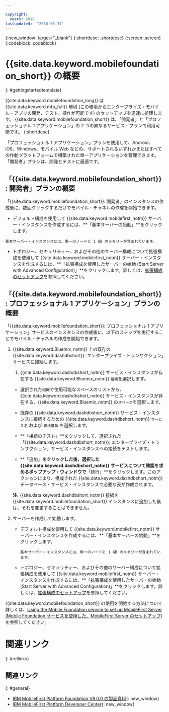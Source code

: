 ```yaml
---

copyright:
  years: 2016
lastupdated:  "2016-08-31"
---
```


{:new_window: target="_blank"}
{:shortdesc: .shortdesc}
{:screen:.screen}
{:codeblock:.codeblock}

# {{site.data.keyword.mobilefoundation_short}} の概要
{: #gettingstartedtemplate}

<!--Last updated: 31 August 2016
{: .last-updated}-->

{{site.data.keyword.mobilefoundation_long}} は {{site.data.keyword.mfp_full}} 環境 (この環境からエンタープライズ・モバイル・アプリの開発、テスト、操作が可能です) のセットアップを迅速に処理します。
{{site.data.keyword.mobilefoundation_short}} は、「開発者」と「プロフェッショナル 1 アプリケーション」の 2 つの異なるサービス・プランで利用可能です。
{:shortdesc}

<!-- The Professional 1 Application plan allows the {{site.data.keyword.mobilefoundation_short}} server to be deployed on a scalable container group.--> 「プロフェッショナル 1 アプリケーション」プランを使用して、Android、iOS、Windows、モバイル Web などの、サポートされるいずれかまたはすべての作動プラットフォームで構築された単一アプリケーションを管理できます。「開発者」プランは、開発とテストに最適です。<!-- does not support {{site.data.keyword.mobilefoundation_short}} deployment on a container group with more than 1 node. This plan -->



## 「{{site.data.keyword.mobilefoundation_short}}: 開発者」プランの概要

「{{site.data.keyword.mobilefoundation_short}}: 開発者」のインスタンスの作成後に、数回クリックするだけでモバイル・チャネルの作成を開始できます。

*	デフォルト構成を使用して {{site.data.keyword.mobilefirst_notm}} サーバー・インスタンスを作成するには、**「基本サーバーの始動」**をクリックします。
		

  `基本サーバー・インスタンスには、単一のノードと 1 GB のメモリーが含まれています。`

* トポロジー、セキュリティー、およびその他のサーバー構成について拡張構成を使用して {{site.data.keyword.mobilefirst_notm}} サーバー・インスタンスを作成するには、**「拡張構成を使用したサーバーの始動 (Start Server with Advanced Configuration)」**をクリックします。詳しくは、[拡張構成のセットアップ](c_using_mfs_p1.html#using_mfs_advanced_p1)を参照してください。

## 「{{site.data.keyword.mobilefoundation_short}}: プロフェッショナル 1 アプリケーション」プランの概要

「{{site.data.keyword.mobilefoundation_short}}: プロフェッショナル 1 アプリケーション」サービスのインスタンスの作成後に、以下のステップを実行することでモバイル・チャネルの作成を開始できます。

1.  {{site.data.keyword.Bluemix_notm}} 上の既存の {{site.data.keyword.dashdbshort}}: エンタープライズ・トランザクション」サービスに接続します。

    1.  {{site.data.keyword.dashdbshort_notm}} サービス・インスタンスが存在する {{site.data.keyword.Bluemix_notm}} `組織`を選択します。

    + 選択された`組織`で使用可能なスペースのリストから、{{site.data.keyword.dashdbshort_notm}} サービス・インスタンスが存在する、{{site.data.keyword.Bluemix_notm}} の`スペース`を選択します。

    + 既存の {{site.data.keyword.dashdbshort_notm}} サービス・インスタンスに接続するための {{site.data.keyword.dashdbshort_notm}} `サービス名` および `資格情報` を選択します。

    + **「接続のテスト」**をクリックして、選択された「{{site.data.keyword.dashdbshort_notm}}: エンタープライズ・トランザクション」サービス・インスタンスへの接続をテストします。

    + **「追加」**をクリックした後、選択した {{site.data.keyword.dashdbshort_notm}} サービスについて確認を求めるポップアップ・ウィンドウで**「続行」**をクリックします。このアクションにより、構成された {{site.data.keyword.dashdbshort_notm}} データベース・サービス・インスタンスで必要な表が作成されます。

    **注:** {{site.data.keyword.dashdbshort_notm}} 接続を {{site.data.keyword.mobilefoundation_short}} インスタンスに追加した後は、それを変更することはできません。

2.  サーバーを作成して始動します。

    * デフォルト構成を使用して {{site.data.keyword.mobilefirst_notm}} サーバー・インスタンスを作成するには、**「基本サーバーの始動」**をクリックします。
		

      `基本サーバー・インスタンスには、単一のノードと 1 GB のメモリーが含まれています。`

    * トポロジー、セキュリティー、およびその他のサーバー構成について拡張構成を使用して {{site.data.keyword.mobilefirst_notm}} サーバー・インスタンスを作成するには、**「拡張構成を使用したサーバーの始動 (Start Server with Advanced Configuration)」**をクリックします。詳しくは、[拡張構成のセットアップ](c_using_mfs_p2.html#using_mfs_advanced_p2)を参照してください。

{{site.data.keyword.mobilefoundation_short}} の使用を開始する方法について詳しくは、[Using the Mobile Foundation service to set up MobileFirst Server (Mobile Foundation サービスを使用した、MobileFirst Server のセットアップ)<!-- on IBM Containers-->](https://mobilefirstplatform.ibmcloud.com/tutorials/en/foundation/8.0/bluemix/using-mobile-foundation/)を参照してください。


# 関連リンク
{: #rellinks}

## 関連リンク
{: #general}

*	[IBM MobileFirst Platform Foundation V8.0.0 の製品資料](https://www.ibm.com/support/knowledgecenter/SSHS8R_8.0.0/wl_welcome.html){: new_window}
*	[IBM MobileFirst Platform Developer Center](https://mobilefirstplatform.ibmcloud.com){: new_window}
